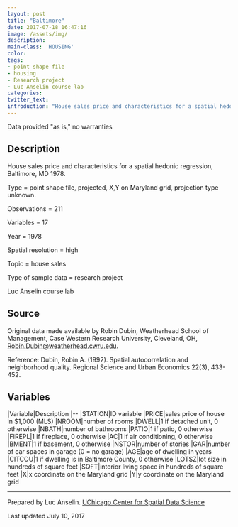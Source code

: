 ```yaml
---
layout: post
title: "Baltimore"
date: 2017-07-18 16:47:16
image: /assets/img/
description:
main-class: 'HOUSING'
color:
tags:
- point shape file
- housing
- Research project
- Luc Anselin course lab
categories:
twitter_text:
introduction: "House sales price and characteristics for a spatial hedonic regression, Baltimore, MD 1978."
---
```

Data provided "as is," no warranties

Description
-----------

House sales price and characteristics for a spatial hedonic regression, Baltimore, MD 1978.


 Type = point shape file, projected, X,Y on Maryland grid, projection type unknown.

 Observations = 211

 Variables = 17

 Year = 1978

 Spatial resolution = high

 Topic = house sales

 Type of sample data = research project

 Luc Anselin course lab

Source
------

Original data made available by Robin Dubin, Weatherhead School of Management, Case Western Research University, Cleveland, OH, [Robin.Dubin@weatherhead.cwru.edu](mailto:Robin.Dubin@weatherhead.cwru.edu).

Reference: Dubin, Robin A. (1992). Spatial autocorrelation and neighborhood quality. Regional Science and Urban Economics 22(3), 433-452.

Variables
---------

|Variable|Description
|--
|STATION|ID variable
|PRICE|sales price of house in \$1,000 (MLS)
|NROOM|number of rooms
|DWELL|1 if detached unit, 0 otherwise
|NBATH|number of bathrooms
|PATIO|1 if patio, 0 otherwise
|FIREPL|1 if fireplace, 0 otherwise
|AC|1 if air conditioning, 0 otherwise
|BMENT|1 if basement, 0 otherwise
|NSTOR|number of stories
|GAR|number of car spaces in garage (0 = no garage)
|AGE|age of dwelling in years
|CITCOU|1 if dwelling is in Baltimore County, 0 otherwise
|LOTSZ|lot size in hundreds of square feet
|SQFT|interior living space in hundreds of square feet
|X|x coordinate on the Maryland grid
|Y|y coordinate on the Maryland grid

* * * * *

Prepared by Luc Anselin. [UChicago Center for Spatial Data Science](https://spatial.uchicago.edu/)

Last updated July 10, 2017
